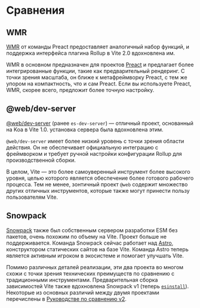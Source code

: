 # Сравнения

## WMR

[WMR](https://github.com/preactjs/wmr) от команды Preact предоставляет аналогичный набор функций, и поддержка интерфейса плагина Rollup в Vite 2.0 вдохновлена им.

WMR в основном предназначен для проектов [Preact](https://preactjs.com/) и предлагает более интегрированные функции, такие как предварительный рендеринг. С точки зрения масштаба, он ближе к метафреймворку Preact, с тем же упором на компактность, что и сам Preact. Если вы используете Preact, WMR, скорее всего, предложит более точную настройку.

## @web/dev-server

[@web/dev-server](https://modern-web.dev/docs/dev-server/overview/) (ранее `es-dev-server`) — отличный проект, основанный на Koa в Vite 1.0. установка сервера была вдохновлена этим.

`@web/dev-server` имеет более низкий уровень с точки зрения области действия. Он не обеспечивает официальную интеграцию с фреймворком и требует ручной настройки конфигурации Rollup для производственной сборки.

В целом, Vite — это более самоуверенный инструмент более высокого уровня, целью которого является обеспечение более готового рабочего процесса. Тем не менее, зонтичный проект `@web` содержит множество других отличных инструментов, которые также могут принести пользу пользователям Vite.

## Snowpack

[Snowpack](https://www.snowpack.dev/) также был собственным сервером разработки ESM без пакетов, очень похожим по объему на Vite. Проект больше не поддерживается. Команда Snowpack сейчас работает над [Astro](https://astro.build/), конструктором статических сайтов на базе Vite. Команда Astro теперь является активным игроком в экосистеме и помогает улучшать Vite.

Помимо различных деталей реализации, эти два проекта во многом схожи с точки зрения технических преимуществ по сравнению с традиционными инструментами. Предварительная сборка зависимостей Vite также вдохновлена Snowpack v1 (теперь [`esinstall`](https://github.com/snowpackjs/snowpack/tree/main/esinstall)). Некоторые из основных различий между двумя проектами перечислены в [Руководстве по сравнению v2](https://v2.vitejs.dev/guide/comparisons).
